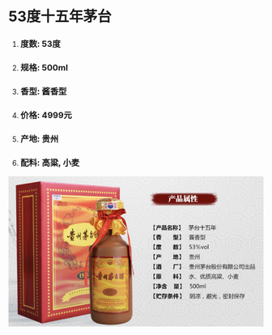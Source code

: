 # 53度十五年茅台

1. ### 度数: 53度
2. ### 规格: 500ml
3. ### 香型: 酱香型
4. ### 价格: 4999元
5. ### 产地: 贵州
6. ### 配料: 高粱, 小麦

![](/assets/53度十五年茅台.png)

